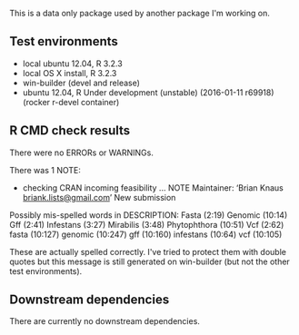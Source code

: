 
This is a data only package used by another package I'm working on.


## Test environments
* local ubuntu 12.04, R 3.2.3
* local OS X install, R 3.2.3
* win-builder (devel and release)
* ubuntu 12.04, R Under development (unstable) (2016-01-11 r69918) (rocker r-devel container)


## R CMD check results
There were no ERRORs or WARNINGs. 


There was 1 NOTE:

* checking CRAN incoming feasibility ... NOTE
Maintainer: ‘Brian Knaus <briank.lists@gmail.com>’
New submission


Possibly mis-spelled words in DESCRIPTION:
  Fasta (2:19)
  Genomic (10:14)
  Gff (2:41)
  Infestans (3:27)
  Mirabilis (3:48)
  Phytophthora (10:51)
  Vcf (2:62)
  fasta (10:127)
  genomic (10:247)
  gff (10:160)
  infestans (10:64)
  vcf (10:105)
  
These are actually spelled correctly. I've tried to protect them with double quotes but this message is still generated on win-builder (but not the other test environments).


## Downstream dependencies
There are currently no downstream dependencies.


